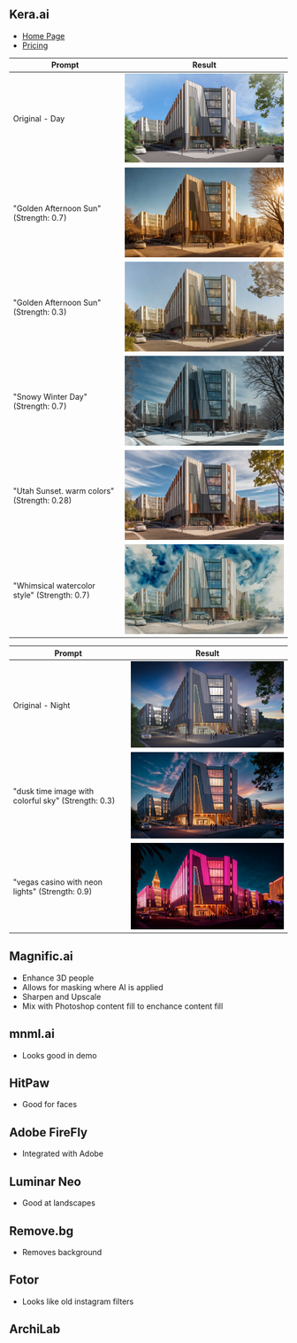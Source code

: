## Kera.ai
- [Home Page](https://www.krea.ai/home)
- [Pricing](https://www.krea.ai/pricing)

| Prompt | Result |
| --- | --- |
| Original - Day | <div style="max-width:512px">![Original - Day](assets/15.0-AI-Image-Enhancers/View01_NW-original-9d1de8cb-ced0-471b-8c4b-616c7ece503a.jpg)</div> |
| "Golden Afternoon Sun" (Strength: 0.7) | <div style="max-width:512px">![](assets/15.0-AI-Image-Enhancers/View01_NW-enhanced-4fb2c6b8-5015-4fa0-b402-568a728ba3ac.png)</div> |
| "Golden Afternoon Sun"(Strength: 0.3) | <div style="max-width:512px">![](assets/15.0-AI-Image-Enhancers/View01_NW-enhanced%20(3)-8c2b527d-6d9e-4fff-b35a-99f2655eb0f3.png)</div> |
| "Snowy Winter Day" (Strength: 0.7) | <div style="max-width:512px">![](assets/15.0-AI-Image-Enhancers/View01_NW-enhanced%20(2)-d2b2657b-044f-434d-bbdc-2812a91e4aae.png)</div> |
| "Utah Sunset. warm colors" (Strength: 0.28) | <div style="max-width:512px">![](assets/15.0-AI-Image-Enhancers/View01_NW-enhanced%20(4)-d666323c-7e3a-470e-b674-8c01733de295.png)</div> |
| "Whimsical watercolor style" (Strength: 0.7) | <div style="max-width:512px">![](assets/15.0-AI-Image-Enhancers/View01_NW-enhanced%20(6)-588253f3-75f0-47f9-91a7-29a088340d73.png)</div> |

| Prompt | Result |
| --- | --- |
| Original - Night | <div style="max-width:512px">![Original - Night](assets/15.0-AI-Image-Enhancers/View01_NW_Evening.jpg)</div> |
| "dusk time image with colorful sky" (Strength: 0.3) | <div style="max-width:512px">![](assets/15.0-AI-Image-Enhancers/View01_NW_Evening-enhanced.png)</div> |
| "vegas casino with neon lights" (Strength: 0.9) | <div style="max-width:512px">![alt text](<assets/15.0-AI-Image-Enhancers/View01_NW_Evening-enhanced (2).png>)</div> |

## Magnific.ai
- Enhance 3D people
- Allows for masking where AI is applied
- Sharpen and Upscale
- Mix with Photoshop content fill to enchance content fill



## mnml.ai
- Looks good in demo

## HitPaw
- Good for faces

## Adobe FireFly
- Integrated with Adobe

## Luminar Neo
- Good at landscapes

## Remove.bg
- Removes background

## Fotor
- Looks like old instagram filters

## ArchiLab
